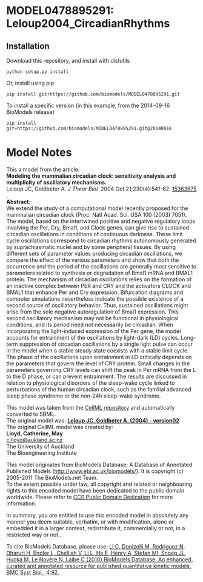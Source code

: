 # MODEL0478895291: Leloup2004_CircadianRhythms

## Installation

Download this repository, and install with distutils

`python setup.py install`

Or, install using pip

`pip install git+https://github.com/biomodels/MODEL0478895291.git`

To install a specific version (in this example, from the 2014-09-16 BioModels release)

`pip install git+https://github.com/biomodels/MODEL0478895291.git@20140916`


# Model Notes


This a model from the article:  
**Modeling the mammalian circadian clock: sensitivity analysis and multiplicity of oscillatory mechanisms.**   
Leloup JC, Goldbeter A. _J Theor Biol._ 2004 Oct 21;230(4):541-62.
[15363675](http://www.ncbi.nlm.nih.gov/pubmed/15363675) ,  
**Abstract:**   
We extend the study of a computational model recently proposed for the
mammalian circadian clock (Proc. Natl Acad. Sci. USA 100 (2003) 7051). The
model, based on the intertwined positive and negative regulatory loops
involving the Per, Cry, Bmal1, and Clock genes, can give rise to sustained
circadian oscillations in conditions of continuous darkness. These limit cycle
oscillations correspond to circadian rhythms autonomously generated by
suprachiasmatic nuclei and by some peripheral tissues. By using different sets
of parameter values producing circadian oscillations, we compare the effect of
the various parameters and show that both the occurrence and the period of the
oscillations are generally most sensitive to parameters related to synthesis
or degradation of Bmal1 mRNA and BMAL1 protein. The mechanism of circadian
oscillations relies on the formation of an inactive complex between PER and
CRY and the activators CLOCK and BMAL1 that enhance Per and Cry expression.
Bifurcation diagrams and computer simulations nevertheless indicate the
possible existence of a second source of oscillatory behavior. Thus, sustained
oscillations might arise from the sole negative autoregulation of Bmal1
expression. This second oscillatory mechanism may not be functional in
physiological conditions, and its period need not necessarily be circadian.
When incorporating the light-induced expression of the Per gene, the model
accounts for entrainment of the oscillations by light-dark (LD) cycles. Long-
term suppression of circadian oscillations by a single light pulse can occur
in the model when a stable steady state coexists with a stable limit cycle.
The phase of the oscillations upon entrainment in LD critically depends on the
parameters that govern the level of CRY protein. Small changes in the
parameters governing CRY levels can shift the peak in Per mRNA from the L to
the D phase, or can prevent entrainment. The results are discussed in relation
to physiological disorders of the sleep-wake cycle linked to perturbations of
the human circadian clock, such as the familial advanced sleep phase syndrome
or the non-24h sleep-wake syndrome.

This model was taken from the [CellML
repository](http://www.cellml.org/models) and automatically converted to SBML.  
The original model was: [ **Leloup JC, Goldbeter A. (2004) - version02**
](http://www.cellml.org/models/leloup_goldbeter_2004_version02)  
The original CellML model was created by:  
**Lloyd, Catherine, May**   
c.lloyd@aukland.ac.nz  
The University of Auckland  
The Bioengineering Institute  

This model originates from BioModels Database: A Database of Annotated
Published Models (http://www.ebi.ac.uk/biomodels/). It is copyright (c)
2005-2011 The BioModels.net Team.  
To the extent possible under law, all copyright and related or neighbouring
rights to this encoded model have been dedicated to the public domain
worldwide. Please refer to [CC0 Public Domain
Dedication](http://creativecommons.org/publicdomain/zero/1.0/) for more
information.

In summary, you are entitled to use this encoded model in absolutely any
manner you deem suitable, verbatim, or with modification, alone or embedded it
in a larger context, redistribute it, commercially or not, in a restricted way
or not..  
  
To cite BioModels Database, please use: [Li C, Donizelli M, Rodriguez N,
Dharuri H, Endler L, Chelliah V, Li L, He E, Henry A, Stefan MI, Snoep JL,
Hucka M, Le Novère N, Laibe C (2010) BioModels Database: An enhanced, curated
and annotated resource for published quantitative kinetic models. BMC Syst
Biol., 4:92.](http://www.ncbi.nlm.nih.gov/pubmed/20587024)


